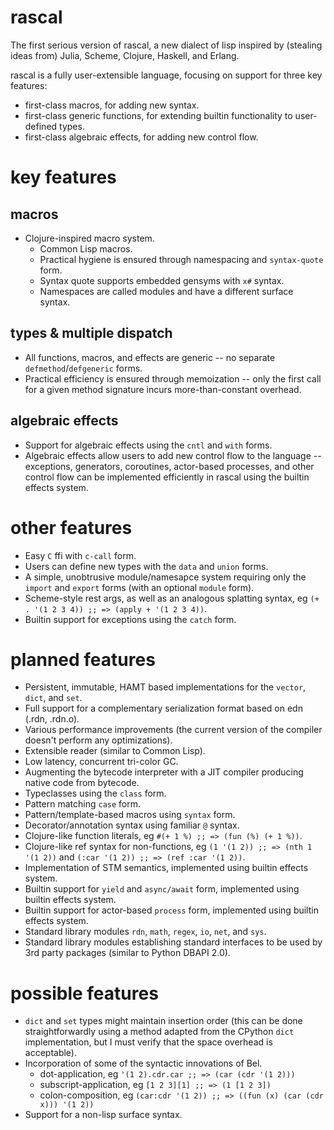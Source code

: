 # rascal
The first serious version of rascal, a new dialect of lisp inspired by (stealing ideas from) Julia, Scheme, Clojure, Haskell, and Erlang.

rascal is a fully user-extensible language, focusing on support for three key features:
* first-class macros, for adding new syntax.
* first-class generic functions, for extending builtin functionality to user-defined types.
* first-class algebraic effects, for adding new control flow.

# key features
## macros
* Clojure-inspired macro system.
  * Common Lisp macros.
  * Practical hygiene is ensured through namespacing and `syntax-quote` form.
  * Syntax quote supports embedded gensyms with `x#` syntax.
  * Namespaces are called modules and have a different surface syntax.

## types & multiple dispatch
* All functions, macros, and effects are generic -- no separate `defmethod`/`defgeneric` forms.
* Practical efficiency is ensured through memoization -- only the first call for a given method signature incurs more-than-constant overhead.

## algebraic effects
* Support for algebraic effects using the `cntl` and `with` forms.
* Algebraic effects allow users to add new control flow to the language -- exceptions, generators, coroutines, actor-based processes, and other control flow can be implemented efficiently in rascal using the builtin effects system.

# other features
* Easy `C` ffi with `c-call` form.
* Users can define new types with the `data` and `union` forms.
* A simple, unobtrusive module/namesapce system requiring only the `import` and `export` forms (with an optional `module` form).
* Scheme-style rest args, as well as an analogous splatting syntax,
  eg `(+ . '(1 2 3 4)) ;; => (apply + '(1 2 3 4))`.
* Builtin support for exceptions using the `catch` form.

# planned features
* Persistent, immutable, HAMT based implementations for the `vector`, `dict`, and `set`.
* Full support for a complementary serialization format based on edn (.rdn, .rdn.o).
* Various performance improvements (the current version of the compiler doesn't perform any optimizations).
* Extensible reader (similar to Common Lisp).
* Low latency, concurrent tri-color GC.
* Augmenting the bytecode interpreter with a JIT compiler producing native code from bytecode.
* Typeclasses using the `class` form.
* Pattern matching `case` form.
* Pattern/template-based macros using `syntax` form.
* Decorator/annotation syntax using familiar `@` syntax.
* Clojure-like function literals, eg `#(+ 1 %) ;; => (fun (%) (+ 1 %))`.
* Clojure-like ref syntax for non-functions, eg `(1 '(1 2)) ;; => (nth 1 '(1 2))` and `(:car '(1 2)) ;; => (ref :car '(1 2))`.
* Implementation of STM semantics, implemented using builtin effects system.
* Builtin support for `yield` and `async/await` form, implemented using builtin effects system.
* Builtin support for actor-based `process` form, implemented using builtin effects system.
* Standard library modules `rdn`, `math`, `regex`, `io`, `net`, and `sys`.
* Standard library modules establishing standard interfaces to be used by 3rd party packages (similar to Python DBAPI 2.0).

# possible features
* `dict` and `set` types might maintain insertion order (this can be done straightforwardly using a method adapted from the CPython `dict` implementation, but I must verify that the space overhead is acceptable).
* Incorporation of some of the syntactic innovations of Bel.
  * dot-application, eg `'(1 2).cdr.car ;; => (car (cdr '(1 2)))`
  * subscript-application, eg `[1 2 3][1] ;; => (1 [1 2 3])`
  * colon-composition, eg `(car:cdr '(1 2)) ;; => ((fun (x) (car (cdr x))) '(1 2))`
* Support for a non-lisp surface syntax.


